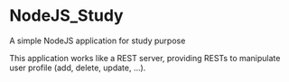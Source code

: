 # NodeJS_Study
A simple NodeJS application for study purpose

This application works like a REST server, providing RESTs to manipulate user profile (add, delete, update, ...).
